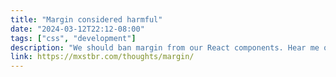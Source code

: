 ```yaml
---
title: "Margin considered harmful"
date: "2024-03-12T22:12-08:00"
tags: ["css", "development"]
description: "We should ban margin from our React components. Hear me out."
link: https://mxstbr.com/thoughts/margin/
---
```

